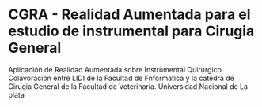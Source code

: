 # CGRA - Realidad Aumentada para el estudio de instrumental para Cirugia General

Aplicación de Realidad Aumentada sobre Instrumental Quirurgico. Colavoración entre LIDI de la Facultad de Fnformatica y la catedra de Cirugia General de la Facultad de Veterinaria. Universidad Nacional de La plata
